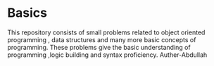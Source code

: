 # Basics
This repository consists of small problems related to object oriented programming , data structures and many more basic concepts of programming. These problems give the basic understanding of programming  ,logic building and syntax proficiency.
Auther-Abdullah 
